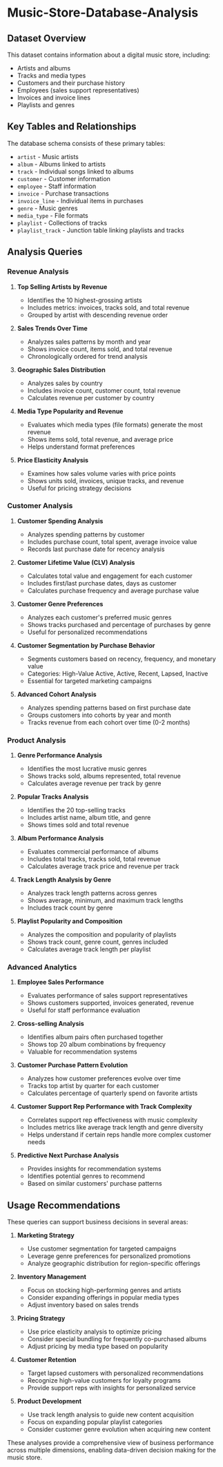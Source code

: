 # Music-Store-Database-Analysis

## Dataset Overview
This dataset contains information about a digital music store, including:
- Artists and albums
- Tracks and media types
- Customers and their purchase history
- Employees (sales support representatives)
- Invoices and invoice lines
- Playlists and genres

## Key Tables and Relationships

The database schema consists of these primary tables:
- `artist` - Music artists
- `album` - Albums linked to artists
- `track` - Individual songs linked to albums
- `customer` - Customer information
- `employee` - Staff information
- `invoice` - Purchase transactions
- `invoice_line` - Individual items in purchases
- `genre` - Music genres
- `media_type` - File formats
- `playlist` - Collections of tracks
- `playlist_track` - Junction table linking playlists and tracks

## Analysis Queries

### Revenue Analysis

1. **Top Selling Artists by Revenue**
   - Identifies the 10 highest-grossing artists
   - Includes metrics: invoices, tracks sold, and total revenue
   - Grouped by artist with descending revenue order

2. **Sales Trends Over Time**
   - Analyzes sales patterns by month and year
   - Shows invoice count, items sold, and total revenue
   - Chronologically ordered for trend analysis

3. **Geographic Sales Distribution**
   - Analyzes sales by country
   - Includes invoice count, customer count, total revenue
   - Calculates revenue per customer by country

4. **Media Type Popularity and Revenue**
   - Evaluates which media types (file formats) generate the most revenue
   - Shows items sold, total revenue, and average price
   - Helps understand format preferences

5. **Price Elasticity Analysis**
   - Examines how sales volume varies with price points
   - Shows units sold, invoices, unique tracks, and revenue
   - Useful for pricing strategy decisions

### Customer Analysis

1. **Customer Spending Analysis**
   - Analyzes spending patterns by customer
   - Includes purchase count, total spent, average invoice value
   - Records last purchase date for recency analysis

2. **Customer Lifetime Value (CLV) Analysis**
   - Calculates total value and engagement for each customer
   - Includes first/last purchase dates, days as customer
   - Calculates purchase frequency and average purchase value

3. **Customer Genre Preferences**
   - Analyzes each customer's preferred music genres
   - Shows tracks purchased and percentage of purchases by genre
   - Useful for personalized recommendations

4. **Customer Segmentation by Purchase Behavior**
   - Segments customers based on recency, frequency, and monetary value
   - Categories: High-Value Active, Active, Recent, Lapsed, Inactive
   - Essential for targeted marketing campaigns

5. **Advanced Cohort Analysis**
   - Analyzes spending patterns based on first purchase date
   - Groups customers into cohorts by year and month
   - Tracks revenue from each cohort over time (0-2 months)

### Product Analysis

1. **Genre Performance Analysis**
   - Identifies the most lucrative music genres
   - Shows tracks sold, albums represented, total revenue
   - Calculates average revenue per track by genre

2. **Popular Tracks Analysis**
   - Identifies the 20 top-selling tracks
   - Includes artist name, album title, and genre
   - Shows times sold and total revenue

3. **Album Performance Analysis**
   - Evaluates commercial performance of albums
   - Includes total tracks, tracks sold, total revenue
   - Calculates average track price and revenue per track

4. **Track Length Analysis by Genre**
   - Analyzes track length patterns across genres
   - Shows average, minimum, and maximum track lengths
   - Includes track count by genre

5. **Playlist Popularity and Composition**
   - Analyzes the composition and popularity of playlists
   - Shows track count, genre count, genres included
   - Calculates average track length per playlist

### Advanced Analytics

1. **Employee Sales Performance**
   - Evaluates performance of sales support representatives
   - Shows customers supported, invoices generated, revenue
   - Useful for staff performance evaluation

2. **Cross-selling Analysis**
   - Identifies album pairs often purchased together
   - Shows top 20 album combinations by frequency
   - Valuable for recommendation systems

3. **Customer Purchase Pattern Evolution**
   - Analyzes how customer preferences evolve over time
   - Tracks top artist by quarter for each customer
   - Calculates percentage of quarterly spend on favorite artists

4. **Customer Support Rep Performance with Track Complexity**
   - Correlates support rep effectiveness with music complexity
   - Includes metrics like average track length and genre diversity
   - Helps understand if certain reps handle more complex customer needs

5. **Predictive Next Purchase Analysis**
   - Provides insights for recommendation systems
   - Identifies potential genres to recommend
   - Based on similar customers' purchase patterns

## Usage Recommendations

These queries can support business decisions in several areas:

1. **Marketing Strategy**
   - Use customer segmentation for targeted campaigns
   - Leverage genre preferences for personalized promotions
   - Analyze geographic distribution for region-specific offerings

2. **Inventory Management**
   - Focus on stocking high-performing genres and artists
   - Consider expanding offerings in popular media types
   - Adjust inventory based on sales trends

3. **Pricing Strategy**
   - Use price elasticity analysis to optimize pricing
   - Consider special bundling for frequently co-purchased albums
   - Adjust pricing by media type based on popularity

4. **Customer Retention**
   - Target lapsed customers with personalized recommendations
   - Recognize high-value customers for loyalty programs
   - Provide support reps with insights for personalized service

5. **Product Development**
   - Use track length analysis to guide new content acquisition
   - Focus on expanding popular playlist categories
   - Consider customer genre evolution when acquiring new content

These analyses provide a comprehensive view of business performance across multiple dimensions, enabling data-driven decision making for the music store.
